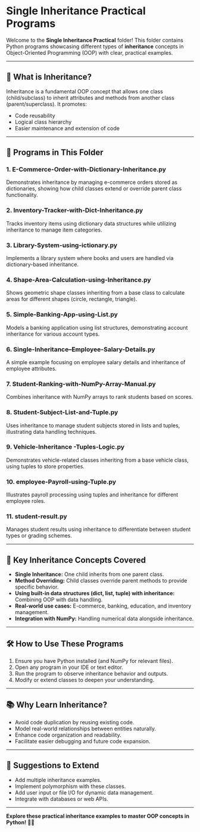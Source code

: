 
# Single Inheritance Practical Programs

Welcome to the **Single Inheritance Practical** folder!
This folder contains Python programs showcasing different types of **inheritance** concepts in Object-Oriented Programming (OOP) with clear, practical examples.

---

## 📌 What is Inheritance?

Inheritance is a fundamental OOP concept that allows one class (child/subclass) to inherit attributes and methods from another class (parent/superclass). It promotes:

* Code reusability
* Logical class hierarchy
* Easier maintenance and extension of code

---

## 📂 Programs in This Folder

### 1. **E-Commerce-Order-with-Dictionary-Inheritance.py**

Demonstrates inheritance by managing e-commerce orders stored as dictionaries, showing how child classes extend or override parent class functionality.

### 2. **Inventory-Tracker-with-Dict-Inheritance.py**

Tracks inventory items using dictionary data structures while utilizing inheritance to manage item categories.

### 3. **Library-System-using-ictionary.py**

Implements a library system where books and users are handled via dictionary-based inheritance.

### 4. **Shape-Area-Calculation-using-Inheritance.py**

Shows geometric shape classes inheriting from a base class to calculate areas for different shapes (circle, rectangle, triangle).

### 5. **Simple-Banking-App-using-List.py**

Models a banking application using list structures, demonstrating account inheritance for various account types.

### 6. **Single-Inheritance–Employee-Salary-Details.py**

A simple example focusing on employee salary details and inheritance of employee attributes.

### 7. **Student-Ranking-with-NumPy-Array-Manual.py**

Combines inheritance with NumPy arrays to rank students based on scores.

### 8. **Student-Subject-List-and-Tuple.py**

Uses inheritance to manage student subjects stored in lists and tuples, illustrating data handling techniques.

### 9. **Vehicle-Inheritance -Tuples-Logic.py**

Demonstrates vehicle-related classes inheriting from a base vehicle class, using tuples to store properties.

### 10. **employee-Payroll-using-Tuple.py**

Illustrates payroll processing using tuples and inheritance for different employee roles.

### 11. **student-result.py**

Manages student results using inheritance to differentiate between student types or grading schemes.

---

## 🚀 Key Inheritance Concepts Covered

* **Single Inheritance:** One child inherits from one parent class.
* **Method Overriding:** Child classes override parent methods to provide specific behavior.
* **Using built-in data structures (dict, list, tuple) with inheritance:** Combining OOP with data handling.
* **Real-world use cases:** E-commerce, banking, education, and inventory management.
* **Integration with NumPy:** Handling numerical data alongside inheritance.

---

## 🛠 How to Use These Programs

1. Ensure you have Python installed (and NumPy for relevant files).
2. Open any program in your IDE or text editor.
3. Run the program to observe inheritance behavior and outputs.
4. Modify or extend classes to deepen your understanding.

---

## 📚 Why Learn Inheritance?

* Avoid code duplication by reusing existing code.
* Model real-world relationships between entities naturally.
* Enhance code organization and readability.
* Facilitate easier debugging and future code expansion.

---

## 🙌 Suggestions to Extend

* Add multiple inheritance examples.
* Implement polymorphism with these classes.
* Add user input or file I/O for dynamic data management.
* Integrate with databases or web APIs.

---

**Explore these practical inheritance examples to master OOP concepts in Python!** 🐍💡


